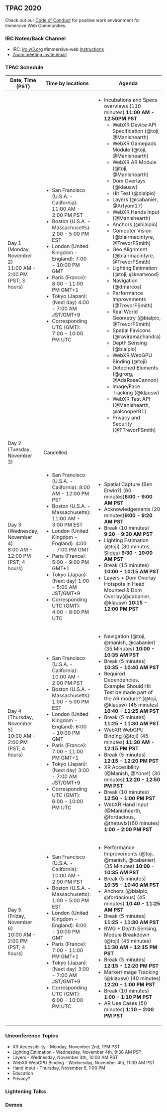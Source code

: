 ## TPAC 2020

Check out our [Code of Conduct](https://www.w3.org/Consortium/cepc/) for positive work environment for Immersive Web Communities.

### IRC Notes/Back Channel

- IRC: [irc.w3.org](http://irc.w3.org/?channels=#immersive-web) #immersive-web [Instructions](https://github.com/immersive-web/administrivia/blob/master/IRC.md)
- [Zoom meeting invite email](https://lists.w3.org/Archives/Public/public-immersive-web-wg/2020Oct/0006.html)

### TPAC Schedule

<table>
    <thead>
        <tr> 
        <th> Date, Time (PST) </th> 
        <th> Time by locations </th> 
        <th> Agenda </th> </tr>
         </thead>
    <tbody>
            <tr>
              <td>Day 1 (Monday, November 2)<br>11:00 AM - 2:00 PM (PST; 3 hours)</td>
              <td>
                <ul>
                  <li>San Francisco (U.S.A. - California): 11:00 AM - 2:00 PM PST</li>
                  <li>Boston (U.S.A. - Massachusetts): 2:00 - 5:00 PM EST</li>
                  <li>London (United Kingdom - England): 7:00 - 10:00 PM GMT</li>
                  <li>Paris (France): 8:00 - 11:00 PM GMT+1</li>
                  <li>Tokyo (Japan): (Next day) 4:00 - 7:00 AM JST/GMT+9</li>
                  <li>Corresponding UTC (GMT): 7:00 - 10:00 PM UTC</li>
                </ul>
              </td>
              <td>
                    <ul>
                        <li>Incubations and Specs overviews (110 minutes)  <b>11:00 AM - 12:50PM PST</b>
                            <ul>
                                <li>WebXR Device API Specification (@toji, @Manishearth)
                                <li>WebXR Gamepads Module (@toji, @Manishearth)
                                <li>WebXR AR Module (@toji, @Manishearth)
                                <li>Dom Overlays (@klausw)
                                <li>Hit Test (@bialpio)
                                <li>Layers (@cabanier, @Artyom17)
                                <li>WebXR Hands Input (@Manishearth)
                                <li>Anchors (@bialpio)
                                <li>Computer Vision (@blairmacintyre, @TrevorFSmith)
                                <li>Geo Alignment (@blairmacintyre, @TrevorFSmith)
                                <li>Lighting Estimation (@toji, @kearwood)
                                <li>Navigation (@dmarcos)
                                <li>Performance Improvements (@TrevorFSmith)
                                <li>Real World Geometry (@bialpio, @TrevorFSmith)
                                <li>Spatial Favicons (@raviramachandra)
                                <li>Depth Sensing (@bialpio)
                                <li>WebXR WebGPU Binding (@toji)
                                <li>Deteched Elements (@grorg, @AdaRoseCannon)
                                <li>Image/Face Tracking (@klausw)
                                <li>WebXR Test API (@Manishearth, @alcooper91)
                                <li>Privacy and Security (@TTrevorFSmith)
                            </ul>
                    </ul>
                </td>
            </tr>
            <tr>
              <td>Day 2 (Tuesday, November 3)</td>
              <td colspan="2">Cancelled</td>
            </tr>
            <tr>
              <td>Day 3 (Wednesday, November 4)<br>8:00 AM - 12:00 PM (PST; 4 hours)</td>
              <td>
                <ul>
                  <li> San Francisco (U.S.A. - California): 8:00 AM - 12:00 PM PST</li>
                  <li> Boston (U.S.A. - Massachusetts): 11:00 AM - 3:00 PM EST</li>
                  <li> London (United Kingdom - England): 4:00 - 7:00 PM GMT</li>
                  <li> Paris (France): 5:00 - 9:00 PM GMT+1</li>
                  <li> Tokyo (Japan): (Next day) 1:00 - 5:00 AM JST/GMT+9</li>
                  <li> Corresponding UTC (GMT): 4:00 - 8:00 PM UTC</li>
                </ul>
              </td>
              <td>
                    <ul>
                        <li>Spatial Capture (Ben Erwin?) (60 minutes)<b>8:00 - 9:00 AM PST</b>
                        <li>Acknowledgements (20 minutes)<b>9:00 - 9:20 AM PST</b>
                        <li>Break (10 minutes) <b>9:20 - 9:30 AM PST</b>
                        <li>Lighting Estimation (@toji) (30 minutes, <a href="https://docs.google.com/presentation/d/1kvmA6YGWhE6bwoCa9OYNxIJ_skA_pYFAHrkKJPRQglw/edit?usp=sharing">Slides</a>) <b>9:30 - 10:00 AM PST</b>
                        <li>Break (15 minutes) <b>10:00 - 10:15 AM PST</b>
                        <li>Layers + Dom Overlay Hotspots in Head Mounted  & Dom Overlay(@cabanier, @klausw)  <b>10:15 - 12:00 PM PST</b>
                    </ul>
                </td>
            </tr>
            <tr>
              <td>Day 4 (Thursday, November 5)<br>10:00 AM - 2:00 PM (PST; 4 hours)</td>
              <td>
                <ul>
                  <li> San Francisco (U.S.A. - California): 10:00 AM - 2:00 PM PST </li>
                  <li> Boston (U.S.A. - Massachusetts): 1:00 - 5:00 PM EST</li>
                  <li> London (United Kingdom - England): 6:00 - 10:00 PM GMT</li>
                  <li> Paris (France): 7:00 - 11:00 PM GMT+1</li>
                  <li> Tokyo (Japan): (Next day) 3:00 - 7:00 AM JST/GMT+9</li>
                  <li> Corresponding UTC (GMT): 6:00 - 10:00 PM UTC</li>
                </ul>
              </td>
              <td>
                    <ul>
                        <li>Navigation (@toji, @manish, @cabanier) (35 Minutes)  <b>10:00 - 10:35 AM PST</b>
                        <li>Break (5 minutes) <b>10:35 - 10:40 AM PST</b>  
                        <li>Required Dependencies. Example: Should Hit Test be made part of the AR module? (@toji, @klausw) (45 minutes)  <b>10:40 - 11:25 AM PST</b>
                        <li>Break (5 minutes) <b>11:25 - 11:30 AM PST</b>
                        <li>WebXR WebGPU Binding (@toji) (45 minutes)  <b>11:30 AM - 12:15 PM PST</b>
                        <li>Break (5 minutes) <b>12:15 - 12:20 PM PST</b>
                        <li>XR Accesibility (@Manish, @Yonet) (30 minutes) <b>12:20 - 12:50 PM PST</b>
                        <li>Break (10 minutes) <b>12:50 - 1:00 PM PST</b>
                        <li>WebXR Hand Input (@Manishearth, @fordacious, @thetuvix)(60 minutes) <b>1:00 - 2:00 PM PST</b>
                    </ul>
                </td>
            </tr>
            <tr>
              <td>Day 5 (Friday, November 6)<br>10:00 AM - 2:00 PM (PST; 4 hours)</td>
              <td>
                <ul>
                  <li> San Francisco (U.S.A. - California): 10:00 AM - 2:00 PM PST </li>
                  <li> Boston (U.S.A. - Massachusetts): 1:00 - 5:00 PM EST</li>
                  <li> London (United Kingdom - England): 6:00 - 10:00 PM GMT</li>
                  <li> Paris (France): 7:00 - 11:00 PM GMT+1</li>
                  <li> Tokyo (Japan): (Next day) 3:00 - 7:00 AM JST/GMT+9</li>
                  <li> Corresponding UTC (GMT): 6:00 - 10:00 PM UTC</li>
                </ul>
              </td>
              <td>
                    <ul>
                        <li>Performance Improvements (@toji, @manish, @cabanier) (35 Minutes)  <b>10:00 - 10:35 AM PST</b>
                        <li>Break (5 minutes) <b>10:35 - 10:40 AM PST</b>  
                        <li>Anchors (@bialpio, @fordacious) (45 minutes)  <b>10:40 - 11:25 AM PST</b>
                        <li>Break (5 minutes) <b>11:25 - 11:30 AM PST</b>
                        <li>RWG + Depth Sensing, Module Breakdown (@toji) (45 minutes)  <b>11:30 AM - 12:15 PM PST</b>
                        <li>Break (5 minutes) <b>12:15 - 12:20 PM PST</b>
                        <li>Marker/Image Tracking (@klausw) (40 minutes) <b>12:20 - 1:00 PM PST</b>
                        <li>Break (10 minutes) <b>1:00 - 1:10 PM PST</b>
                        <li>AR Use Cases (50 minutes) <b>1:10 - 2:00 PM PST</b>
                    </ul>
                </td>
            </tr>

 </tbody>
</table>

### Unconference Topics

- XR Accessibility - Monday, November 2nd, 1PM PST
- Lighting Estimation - Wednesday, November 4th, 9:30 AM PST
- Layers - Wednesday, November 4th, 10:00 AM PST
- WebXR WebGPU Binding - Wednesday, November 4th, 11:00 AM PST
- Hand Input - Thursday, November 5, 1:00 PM
- Education
- Privacy?

### Lightening Talks

### Demos
